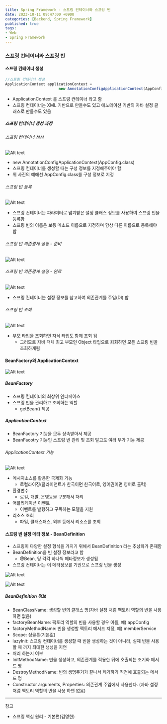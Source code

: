 ```yaml
---
title: Spring Framework - 스프링 컨테이너와 스프링 빈
date: 2023-10-11 09:47:00 +0900
categories: [Backend, Spring Framework]
published: true
tags:
- Web
- Spring Framework
---
```

### 스프링 컨테이너와 스프링 빈

#### 스프링 컨테이너 생성
```java
//스프링 컨테이너 생성
ApplicationContext applicationContext = 
                        new AnnotationConfigApplicationContext(AppConfig.class);
```
 - ApplicationContext 를 스프링 컨테이너 라고 함
 - 스프링 컨테이너는 XML 기반으로 만들수도 있고 에노테이션 기반의 자바 설정 클래스로 만들수도 있음

##### 스프링 컨테이너 생성 과정

###### 스프링 컨테이너 생성
![Alt text](/assets/posts/img/spring/spring_basic/spring_04_01.png)
 - new AnnotationConfigApplicationContext(AppConfig.class)
 - 스프링 컨테이너를 생성할 때는 구성 정보를 지정해주어야 함
 - 위 사진의 예에선 AppConfig.class를 구성 정보로 지정

###### 스프링 빈 등록
![Alt text](/assets/posts/img/spring/spring_basic/spring_04_02.png)
 - 스프링 컨테이너는 파라미터로 넘겨받은 설정 클래스 정보를 사용하여 스프링 빈을 등록함
 - 스프링 빈의 이름은 보통 메소드 이름으로 지정하며 항상 다른 이름으로 등록해야 함

###### 스프링 빈 의존광계 설정 - 준비
![Alt text](/assets/posts/img/spring/spring_basic/spring_04_03.png)

###### 스프링 빈 의존광계 설정 - 완료
![Alt text](/assets/posts/img/spring/spring_basic/spring_04_04.png)
 - 스프링 컨테이너는 설정 정보를 참고하여 의존관계를 주입(DI) 함

###### 스프링 빈 조회
![Alt text](/assets/posts/img/spring/spring_basic/spring_04_05.png)
 - 부모 타입을 조회하면 자식 타입도 함께 조회 됨
    - 그러므로 자바 객체 최고 부모인 Object 타입으로 죄회하면 모든 스프링 빈을 조회하게됨

#### BeanFactory와 ApplicationContext
![Alt text](/assets/posts/img/spring/spring_basic/spring_04_06.png)

##### BeanFactory
 - 스프링 컨테이너의 최상위 인터페이스
 - 스프링 빈을 관리하고 조회하는 역할
   - getBean() 제공

##### ApplicationContext
 - BeanFactory 기능을 모두 상속받아서 제공
 - BeanFacotry 기능인 스프링 빈 관리 및 조회 말고도 여러 부가 기능 제공 

###### ApplicationContext 기능
![Alt text](/assets/posts/img/spring/spring_basic/spring_04_07.png)
 - 메시지소스를 활용한 국제화 기능
   - 로컬라이징(클라이언트가 한국이면 한국어로, 영어권이면 영어로 출력)
 - 환경변수
   - 로컬, 개발, 운영등을 구분해서 처리
 - 어플리케이션 이벤트
   - 이벤트를 발행하고 구독하는 모델을 지원
 - 리소스 조회
   - 파일, 클래스패스, 외부 등에서 리소스를 조회 

#### 스프링 빈 설정 메타 정보 - BeanDefinition
 - 스프링이 다양한 설정 형식을 가지기 위해서 BeanDefinition 라는 추상화가 존재함
 - BeanDefinition을 빈 설정 정보라고 함
   - @Bean, <bean> 당 각각 하나씩 메타정보가 생성됨
 - 스프링 컨테이너는 이 메타정보를 기반으로 스프링 빈을 생성

![Alt text](/assets/posts/img/spring/spring_basic/spring_04_08.png)

![Alt text](/assets/posts/img/spring/spring_basic/spring_04_09.png)
 
##### BeanDefinition 정보
 - BeanClassName: 생성할 빈의 클래스 명(자바 설정 처럼 팩토리 역할의 빈을 사용하면 없음)
 - factoryBeanName: 팩토리 역할의 빈을 사용할 경우 이름, 예) appConfig
 - factoryMethodName: 빈을 생성할 팩토리 메서드 지정, 예) memberService
 - Scope: 싱글톤(기본값)
 - lazyInit: 스프링 컨테이너를 생성할 때 빈을 생성하는 것이 아니라, 실제 빈을 사용할 때 까지 최대한 생성을 지연
 - 처리 하는지 여부
 - InitMethodName: 빈을 생성하고, 의존관계를 적용한 뒤에 호출되는 초기화 메서드 명
 - DestroyMethodName: 빈의 생명주기가 끝나서 제거하기 직전에 호출되는 메서드 명
 - Constructor arguments, Properties: 의존관계 주입에서 사용한다. (자바 설정 처럼 팩토리 역할의 빈을 사용
하면 없음)

---
참고
 - 스프링 핵심 원리 - 기본편(김영한)
 